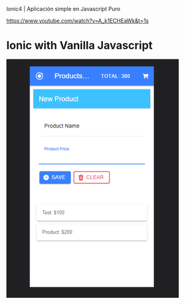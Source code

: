 Ionic4 | Aplicación simple en Javascript Puro

https://www.youtube.com/watch?v=A_k1ECHEaWk&t=1s

# Ionic with Vanilla Javascript
![](screenshot.png)
